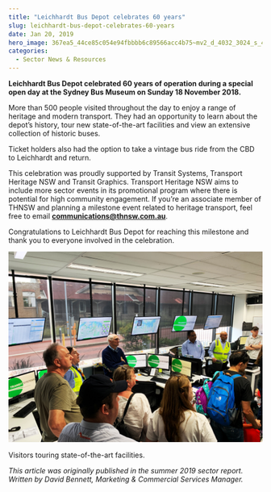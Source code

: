 ```yaml
---
title: "Leichhardt Bus Depot celebrates 60 years"
slug: leichhardt-bus-depot-celebrates-60-years
date: Jan 20, 2019
hero_image: 367ea5_44ce85c054e94fbbbb6c89566acc4b75~mv2_d_4032_3024_s_4_2.jpeg
categories:
  - Sector News & Resources
---
```



**Leichhardt Bus Depot celebrated 60 years of operation during a special open day at the Sydney Bus Museum on Sunday 18 November 2018.**

More than 500 people visited throughout the day to enjoy a range of heritage and modern transport. They had an opportunity to learn about the depot’s history, tour new state-of-the-art facilities and view an extensive collection of historic buses.

Ticket holders also had the option to take a vintage bus ride from the CBD to Leichhardt and return.

This celebration was proudly supported by Transit Systems, Transport Heritage NSW and Transit Graphics. Transport Heritage NSW aims to include more sector events in its promotional program where there is potential for high community engagement. If you’re an associate member of THNSW and planning a milestone event related to heritage transport, feel free to email [**communications@thnsw.com.au**](mailto:communications@thnsw.com.au).

Congratulations to Leichhardt Bus Depot for reaching this milestone and thank you to everyone involved in the celebration.

![ree](367ea5_44ce85c054e94fbbbb6c89566acc4b75~mv2_d_4032_3024_s_4_2.jpeg)

Visitors touring state-of-the-art facilities.

*This article was originally published in the summer 2019 sector report. Written by David Bennett, Marketing & Commercial Services Manager.*

